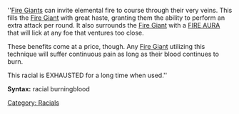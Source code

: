 ''[Fire Giants](Fire_Giants "wikilink") can invite elemental fire to
course through their very veins. This fills the [Fire
Giant](Fire_Giants.md "wikilink") with great haste, granting them the
ability to perform an extra attack per round. It also surrounds the
[Fire Giant](Fire_Giants.md "wikilink") with a [FIRE
AURA](FIRE_AURA "wikilink") that will lick at any foe that ventures too
close.

These benefits come at a price, though. Any [Fire
Giant](Fire_Giants.md "wikilink") utilizing this technique will suffer
continuous pain as long as their blood continues to burn.

This racial is EXHAUSTED for a long time when used.''

**Syntax:** racial burningblood

[Category: Racials](Category:_Racials "wikilink")
